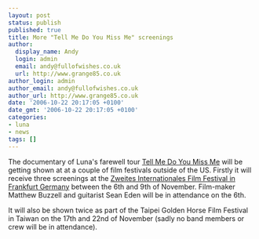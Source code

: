 ```yaml
---
layout: post
status: publish
published: true
title: More "Tell Me Do You Miss Me" screenings
author:
  display_name: Andy
  login: admin
  email: andy@fullofwishes.co.uk
  url: http://www.grange85.co.uk
author_login: admin
author_email: andy@fullofwishes.co.uk
author_url: http://www.grange85.co.uk
date: '2006-10-22 20:17:05 +0100'
date_gmt: '2006-10-22 20:17:05 +0100'
categories:
- luna
- news
tags: []
---
```

<p>The documentary of Luna's farewell tour <a href="http://db.fullofwishes.co.uk/database/discography/luna/204">Tell Me Do You Miss Me</a> will be getting shown at at a couple of film festivals outside of the US. Firstly it will receive three screenings at the <a href="http://www.ifff.de">Zweites Internationales Film Festival in Frankfurt Germany</a> between the 6th and 9th of November. Film-maker Matthew Buzzell and guitarist Sean Eden will be in attendance on the 6th.</p>
<p>It will also be shown twice as part of the <span class="removed_link" title="http://www.goldenhorse.org.tw/gh_main/prog-e-1-cont.aspx?id=f-0114-06&sec=s-06-06">Taipei Golden Horse Film Festival</span> in Taiwan on the 17th and 22nd of November (sadly no band members or crew will be in attendance).</p>
